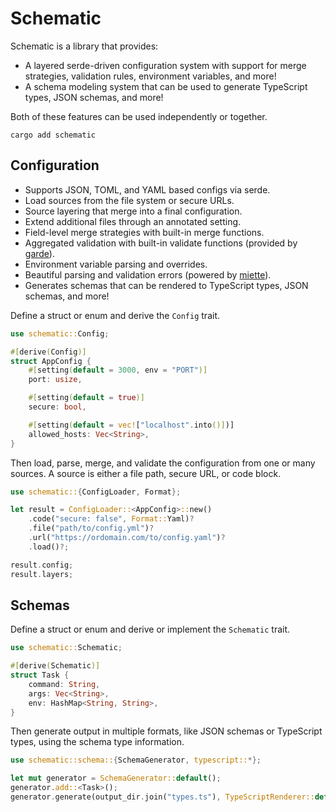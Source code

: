 # Schematic

Schematic is a library that provides:

- A layered serde-driven configuration system with support for merge strategies, validation rules,
  environment variables, and more!
- A schema modeling system that can be used to generate TypeScript types, JSON schemas, and more!

Both of these features can be used independently or together.

```
cargo add schematic
```

## Configuration

- Supports JSON, TOML, and YAML based configs via serde.
- Load sources from the file system or secure URLs.
- Source layering that merge into a final configuration.
- Extend additional files through an annotated setting.
- Field-level merge strategies with built-in merge functions.
- Aggregated validation with built-in validate functions (provided by
  [garde](https://crates.io/crates/garde)).
- Environment variable parsing and overrides.
- Beautiful parsing and validation errors (powered by [miette](https://crates.io/crates/miette)).
- Generates schemas that can be rendered to TypeScript types, JSON schemas, and more!

Define a struct or enum and derive the `Config` trait.

```rust
use schematic::Config;

#[derive(Config)]
struct AppConfig {
	#[setting(default = 3000, env = "PORT")]
	port: usize,

	#[setting(default = true)]
	secure: bool,

	#[setting(default = vec!["localhost".into()])]
	allowed_hosts: Vec<String>,
}
```

Then load, parse, merge, and validate the configuration from one or many sources. A source is either
a file path, secure URL, or code block.

```rust
use schematic::{ConfigLoader, Format};

let result = ConfigLoader::<AppConfig>::new()
	.code("secure: false", Format::Yaml)?
	.file("path/to/config.yml")?
	.url("https://ordomain.com/to/config.yaml")?
	.load()?;

result.config;
result.layers;
```

## Schemas

Define a struct or enum and derive or implement the `Schematic` trait.

```rust
use schematic::Schematic;

#[derive(Schematic)]
struct Task {
	command: String,
	args: Vec<String>,
	env: HashMap<String, String>,
}
```

Then generate output in multiple formats, like JSON schemas or TypeScript types, using the schema
type information.

```rust
use schematic::schema::{SchemaGenerator, typescript::*};

let mut generator = SchemaGenerator::default();
generator.add::<Task>();
generator.generate(output_dir.join("types.ts"), TypeScriptRenderer::default())?;
```
